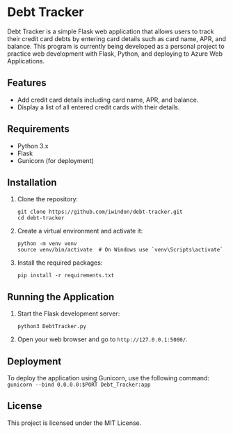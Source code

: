 # Debt Tracker

Debt Tracker is a simple Flask web application that allows users to track their credit card debts by entering card details such as card name, APR, and balance.
This program is currently being developed as a personal project to practice web development with Flask, Python, and deploying to Azure Web Applications.

## Features

- Add credit card details including card name, APR, and balance.
- Display a list of all entered credit cards with their details.

## Requirements

- Python 3.x
- Flask
- Gunicorn (for deployment)

## Installation

1. Clone the repository:
    ```
    git clone https://github.com/iwindon/debt-tracker.git
    cd debt-tracker
    ```

2. Create a virtual environment and activate it:
    ```
    python -m venv venv
    source venv/bin/activate  # On Windows use `venv\Scripts\activate`
    ```

3. Install the required packages:
    ```
    pip install -r requirements.txt
    ```

## Running the Application

1. Start the Flask development server:
    ```
    python3 DebtTracker.py
    ```

2. Open your web browser and go to `http://127.0.0.1:5000/`.

## Deployment

To deploy the application using Gunicorn, use the following command:
    ```
    gunicorn --bind 0.0.0.0:$PORT Debt_Tracker:app
    ```

## License

This project is licensed under the MIT License.






    
    